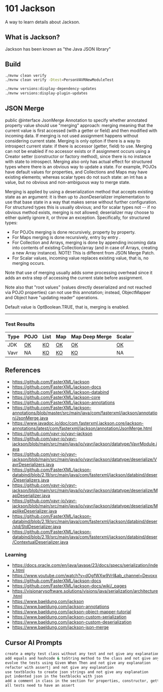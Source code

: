 # 101 Jackson

A way to learn details about Jackson.

## What is Jackson?

Jackson has been known as "the Java JSON library" 

## Build

```bash
./mvnw clean verify
./mvnw clean verify -Dtest=PersonVAVRNewModuleTest  

./mvnw versions:display-dependency-updates
./mvnw versions:display-plugin-updates
```

## JSON Merge

public @interface JsonMerge
Annotation to specify whether annotated property value should use "merging" approach: merging meaning that the current value is first accessed (with a getter or field) and then modified with incoming data. If merging is not used assignment happens without considering current state.
Merging is only option if there is a way to introspect current state: if there is accessor (getter, field) to use. Merging can not be enabled if no accessor exists or if assignment occurs using a Creator setter (constructor or factory method), since there is no instance with state to introspect. Merging also only has actual effect for structured types where there is an obvious way to update a state. For example, POJOs have default values for properties, and Collections and Maps may have existing elements; whereas scalar types do not such state: an int has a value, but no obvious and non-ambiguous way to merge state.

Merging is applied by using a deserialization method that accepts existing state as an argument: it is then up to JsonDeserializer implementation to use that base state in a way that makes sense without further configuration. For structured types this is usually obvious; and for scalar types not -- if no obvious method exists, merging is not allowed; deserializer may choose to either quietly ignore it, or throw an exception. Specifically, for structured types:

- For POJOs merging is done recursively, property by property.
- For Maps merging is done recursively, entry by entry .
- For Collection and Arrays, merging is done by appending incoming data into contents of existing Collection/array (and in case of Arrays, creating a new Array instance). NOTE! This is different from JSON Merge Patch.
- For Scalar values, incoming value replaces existing value, that is, no merging occurs.

Note that use of merging usually adds some processing overhead since it adds an extra step of accessing the current state before assignment.

Note also that "root values" (values directly deserialized and not reached via POJO properties) can not use this annotation; instead, ObjectMapper and Object have "updating reader" operations.

Default value is OptBoolean.TRUE, that is, merging is enabled.

---

### Test Results

| Type | POJO | List | Map | Map Deep Merge | Scalar |
|------|------|------|-----|----------------|--------|
| JDK  | [OK](./src/main/java/info/jab/java/jackson/jsonmerge/pojo/Employee.java) | [KO](./src/test/java/info/jab/java/jackson/jsonmerge/list/DepartmentTest.java) | [OK](./src/test/java/info/jab/java/jackson/jsonmerge/map/PersonTest.java) | [OK](./src/test/java/info/jab/java/jackson/jsonmerge/mapdm/NestedMapContainerTest.java) | [OK](src/main/java/info/jab/java/jackson/jsonmerge/scalar/Product.java) |
| Vavr | NA   | [KO](./src/test/java/info/jab/java/jackson/jsonmerge/list/DepartmentVAVRTest.java) | [KO](./src/test/java/info/jab/java/jackson/jsonmerge/map/PersonVAVRTest.java)  | [KO](./src/test/java/info/jab/java/jackson/jsonmerge/mapdm/NestedMapContainerVAVRTest.java)         | NA     |

## References

- https://github.com/FasterXML/jackson
- https://github.com/FasterXML/jackson-docs
- https://github.com/FasterXML/jackson-databind
- https://github.com/FasterXML/jackson-core
- https://github.com/FasterXML/jackson-annotations
- https://github.com/FasterXML/jackson-annotations/blob/master/src/main/java/com/fasterxml/jackson/annotation/JsonMerge.java
- https://www.javadoc.io/doc/com.fasterxml.jackson.core/jackson-annotations/latest/com/fasterxml/jackson/annotation/JsonMerge.html
- https://github.com/vavr-io/vavr-jackson
- https://github.com/vavr-io/vavr-jackson/blob/main/src/main/java/io/vavr/jackson/datatype/VavrModule.java
- https://github.com/vavr-io/vavr-jackson/blob/main/src/main/java/io/vavr/jackson/datatype/deserialize/VavrDeserializers.java
- https://github.com/FasterXML/jackson-databind/blob/2.19/src/main/java/com/fasterxml/jackson/databind/deser/Deserializers.java
- https://github.com/vavr-io/vavr-jackson/blob/main/src/main/java/io/vavr/jackson/datatype/deserialize/MapDeserializer.java
- https://github.com/vavr-io/vavr-jackson/blob/main/src/main/java/io/vavr/jackson/datatype/deserialize/MaplikeDeserializer.java
- https://github.com/FasterXML/jackson-databind/blob/2.19/src/main/java/com/fasterxml/jackson/databind/deser/std/StdDeserializer.java
- https://github.com/FasterXML/jackson-databind/blob/2.19/src/main/java/com/fasterxml/jackson/databind/deser/ContextualDeserializer.java

### Learning

- https://docs.oracle.com/en/java/javase/23/docs/specs/serialization/index.html
- https://www.youtube.com/watch?v=dOgfWXw9VrI&ab_channel=Devoxx
- https://github.com/FasterXML/jackson-docs
- https://github.com/FasterXML/jackson-docs/wiki/_pages
- https://visionarysoftware.solutions/visions/java/serialization/architecture.html
- https://www.baeldung.com/jackson
- https://www.baeldung.com/jackson-annotations
- https://www.baeldung.com/jackson-object-mapper-tutorial
- https://www.baeldung.com/jackson-custom-serialization
- https://www.baeldung.com/jackson-custom-deserialization
- https://www.baeldung.com/jackson-json-merge

## Cursor AI Prompts

```bash
create a empty test class without any test and not give any explanation
add equals and hashcode & toString method to the class and not give any explanation
evolve the tests using Given When Then and not give any explanation
refactor with assertj and not give any explanation
use textblocks to create json strings and not give any explanation
put indented json in the textblocks with json
add a comment in class in the section for properties, constructor, getters, setters, equals, hashcode, toString and not give any explanation
all tests need to have an assert
```

